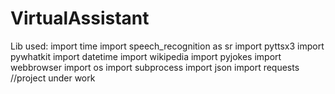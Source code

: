 # VirtualAssistant
Lib used:
import time
import speech_recognition as sr
import pyttsx3
import pywhatkit
import datetime
import wikipedia
import pyjokes
import webbrowser
import os
import subprocess
import json
import requests
//project under work
